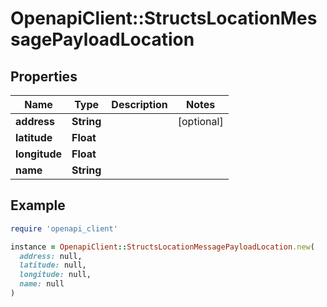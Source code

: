 # OpenapiClient::StructsLocationMessagePayloadLocation

## Properties

| Name | Type | Description | Notes |
| ---- | ---- | ----------- | ----- |
| **address** | **String** |  | [optional] |
| **latitude** | **Float** |  |  |
| **longitude** | **Float** |  |  |
| **name** | **String** |  |  |

## Example

```ruby
require 'openapi_client'

instance = OpenapiClient::StructsLocationMessagePayloadLocation.new(
  address: null,
  latitude: null,
  longitude: null,
  name: null
)
```


